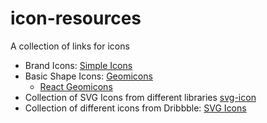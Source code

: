 # icon-resources
A collection of links for icons


* Brand Icons: [Simple Icons](https://simpleicons.org/)
* Basic Shape Icons: [Geomicons](http://geomicons.com/)
  * [React Geomicons](http://jxnblk.com/react-geomicons/)
* Collection of SVG Icons from different libraries [svg-icon](https://leungwensen.github.io/svg-icon/)
* Collection of different icons from Dribbble: [SVG Icons](http://svgicons.sparkk.fr/)
